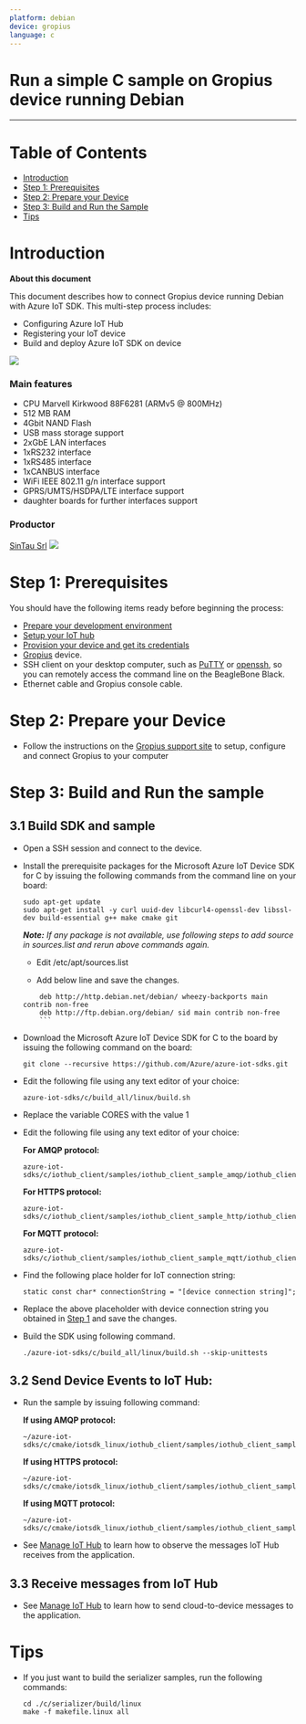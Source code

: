 ```yaml
---
platform: debian
device: gropius
language: c
---
```


Run a simple C sample on Gropius device running Debian
===
---

# Table of Contents

-   [Introduction](#Introduction)
-   [Step 1: Prerequisites](#Prerequisites)
-   [Step 2: Prepare your Device](#PrepareDevice)
-   [Step 3: Build and Run the Sample](#Build)
-   [Tips](#tips)

# Introduction

**About this document**

This document describes how to connect Gropius device running Debian with Azure IoT SDK. This multi-step process includes:
-   Configuring Azure IoT Hub
-   Registering your IoT device
-   Build and deploy Azure IoT SDK on device

![](http://support.sintau.it/gropius/gropius.jpg)

### Main features ###
-   CPU Marvell Kirkwood 88F6281 (ARMv5 @ 800MHz)
-   512 MB RAM
-   4Gbit NAND Flash
-   USB mass storage support
-   2xGbE LAN interfaces
-   1xRS232 interface
-   1xRS485 interface
-   1xCANBUS interface
-   WiFi IEEE 802.11 g/n interface support
-   GPRS/UMTS/HSDPA/LTE interface support
-   daughter boards for further interfaces support

### Productor ###
[SinTau Srl](http://www.sintau.it/index.php?lang=en)
![](http://support.sintau.it/logo.png)

# Step 1: Prerequisites

You should have the following items ready before beginning the process:

-   [Prepare your development environment][setup-devbox-linux]
-   [Setup your IoT hub][lnk-setup-iot-hub]
-   [Provision your device and get its credentials][lnk-manage-iot-hub]
-   [Gropius][lnk-gropius-device] device.
-   SSH client on your desktop computer, such as [PuTTY][lnk-putty] or [openssh][lnk-openssh], so you can remotely access the command line on the BeagleBone Black.
-   Ethernet cable and Gropius console cable.


# Step 2: Prepare your Device
-   Follow the instructions on the [Gropius support site][lnk-gropius-support] to setup, configure and connect Gropius to your computer

# Step 3: Build and Run the sample

## 3.1 Build SDK and sample

-   Open a SSH session and connect to the device.

-   Install the prerequisite packages for the Microsoft Azure IoT Device SDK for C by issuing the following commands from the command line on your board:

        sudo apt-get update
        sudo apt-get install -y curl uuid-dev libcurl4-openssl-dev libssl-dev build-essential g++ make cmake git

    ***Note:*** *If any package is not available, use following steps to add source in sources.list and rerun above commands again.*
    
    -   Edit /etc/apt/sources.list
    
    -   Add below line and save the changes.
    
    ```    
		deb http://http.debian.net/debian/ wheezy-backports main contrib non-free
		deb http://ftp.debian.org/debian/ sid main contrib non-free
		```

-   Download the Microsoft Azure IoT Device SDK for C to the board by issuing the following command on the board:

        git clone --recursive https://github.com/Azure/azure-iot-sdks.git

-   Edit the following file using any text editor of your choice:

        azure-iot-sdks/c/build_all/linux/build.sh

-   Replace the variable CORES with the value 1

-   Edit the following file using any text editor of your choice:

    **For AMQP protocol:**

        azure-iot-sdks/c/iothub_client/samples/iothub_client_sample_amqp/iothub_client_sample_amqp.c

    **For HTTPS protocol:**

        azure-iot-sdks/c/iothub_client/samples/iothub_client_sample_http/iothub_client_sample_http.c

    **For MQTT protocol:**

        azure-iot-sdks/c/iothub_client/samples/iothub_client_sample_mqtt/iothub_client_sample_mqtt.c


-   Find the following place holder for IoT connection string:

        static const char* connectionString = "[device connection string]";

-   Replace the above placeholder with device connection string you obtained in [Step 1](#Prerequisites) and save the changes.

-   Build the SDK using following command.

        ./azure-iot-sdks/c/build_all/linux/build.sh --skip-unittests

## 3.2 Send Device Events to IoT Hub:

-   Run the sample by issuing following command:

    **If using AMQP protocol:**

        ~/azure-iot-sdks/c/cmake/iotsdk_linux/iothub_client/samples/iothub_client_sample_amqp/iothub_client_sample_amqp

    **If using HTTPS protocol:**

        ~/azure-iot-sdks/c/cmake/iotsdk_linux/iothub_client/samples/iothub_client_sample_http/iothub_client_sample_http

    **If using MQTT protocol:**

        ~/azure-iot-sdks/c/cmake/iotsdk_linux/iothub_client/samples/iothub_client_sample_mqtt/iothub_client_sample_mqtt

-   See [Manage IoT Hub][lnk-manage-iot-hub] to learn how to observe the messages IoT Hub receives from the application.

## 3.3 Receive messages from IoT Hub

-   See [Manage IoT Hub][lnk-manage-iot-hub] to learn how to send cloud-to-device messages to the application.

# Tips

-   If you just want to build the serializer samples, run the following commands:

  		cd ./c/serializer/build/linux
  		make -f makefile.linux all
 

[setup-devbox-linux]: https://github.com/Azure/azure-iot-sdk-c/blob/master/doc/devbox_setup.md
[lnk-setup-iot-hub]: https://github.com/Azure/azure-iot-sdks/blob/master/doc/setup_iothub.md
[lnk-manage-iot-hub]: https://github.com/Azure/azure-iot-sdks/blob/master/doc/manage_iot_hub.md
[lnk-gropius-device]: http://www.sintau.it/index.php?option=com_virtuemart&view=productdetails&virtuemart_product_id=6&virtuemart_category_id=1&Itemid=342&lang=en
[lnk-putty]: http://www.putty.org/
[lnk-openssh]: http://www.openssh.com/
[lnk-gropius-support]: http://support.sintau.it/gropius
